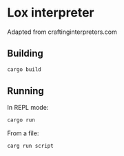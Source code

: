 # Lox interpreter

Adapted from craftinginterpreters.com

## Building

```rust
cargo build
```

## Running

In REPL mode:
```rust
cargo run
```

From a file:
```rust
carg run script
```
